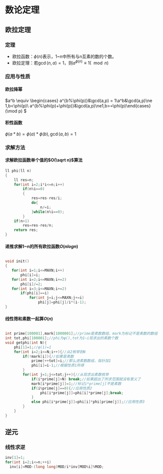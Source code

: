 # 数论定理

## 欧拉定理

### 定理	

- 欧拉函数：$\phi(n)$表示，1~n中所有与n互素的数的个数。
- 欧拉定理：若$\gcd(n,a) = 1$，则$a^ {\phi(n)}  \equiv 1 (\mod n)$

### 应用与性质

#### 欧拉降幂

$a^b \equiv \begin{cases} a^{b\%\phi(p)}&\gcd(a,p) = 1\\a^b&\gcd(a,p)\ne 1,b<\phi(p)\\ a^{b\%\phi(p)+\phi(p)}&\gcd(a,p)\ne1,b>=\phi(p)\end{cases}(\mod p) $

#### 积性函数

$\phi(a*b) = \phi(a)*\phi(b),\gcd(a,b) = 1$

### 求解方法

#### 求解欧拉函数单个值的$O(\sqrt n)$算法

```cpp
ll phi(ll n)
{
    ll res=n;
    for(int i=2;i*i<=n;i++)
        if(n%i==0)
        {
            res=res-res/i;
            do{
                n/=i;
            }while(n%i==0);
        }
    if(n>1)
        res=res-res/n;
    return res;
}
```

#### 递推求解1~n的所有欧拉函数$O(nlogn)$

```cpp

void init()
{
   for(int i=1;i<=MAXN;i++)  
       phi[i]=i;
   for(int i=2;i<=MAXN;i+=2) 
       phi[i]/=2;
   for(int i=3;i<=MAXN;i+=2)
       if(phi[i]==i)
           for(int j=i;j<=MAXN;j+=i)
               phi[j]=phi[j]/i*(i-1);
}

```



#### 线性筛和素数一起算$O(n)$

```cpp

int prime[100001],mark[1000001];//prime是素数数组，mark为标记不是素数的数组
int tot,phi[100001];//phi为φ(),tot为1~i现求出的素数个数
void getphi(int N){
    phi[1]=1;//φ(1)=1
    for(int i=2;i<=N;i++){//从2枚举到N
        if(!mark[i]){//如果是素数
            prime[++tot]=i;//那么进素数数组，指针加1
            phi[i]=i-1;//根据性质1所得
        }
        for(int j=1;j<=tot;j++){//从现求出素数枚举
            if(i*prime[j]>N) break;//如果超出了所求范围就没有意义了
            mark[i*prime[j]]=1;//标记i*prime[j]不是素数
            if(i%prime[j]==0){//应用性质2
                phi[i*prime[j]]=phi[i]*prime[j];break;
            }
            else phi[i*prime[j]]=phi[i]*phi[prime[j]];//应用性质3
        }
    }
}

```

## 逆元

### 线性求逆

```cpp
inv[1]=1;
for(int i=2;i<=n;++i)
  inv[i]=MOD-(long long)MOD/i*inv[MOD%i]%MOD;
```





 